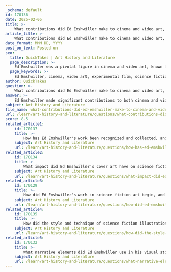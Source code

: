 ```yaml
---
_schema: default
id: 170136
date: 2025-02-05
title: >-
    What contributions did Ed Emshwiller make to cinema and video art, and what are some notable works in experimental film?
article_title: >-
    What contributions did Ed Emshwiller make to cinema and video art, and what are some notable works in experimental film?
date_format: MMM DD, YYYY
post_on_text: Posted on
seo:
  title: QuickTakes | Art History and Literature
  page_description: >-
    Ed Emshwiller was a pivotal figure in cinema and video art, known for his innovative contributions to experimental film, blending visual art with narrative storytelling. His works often explore themes of technology and humanity, leaving a significant impact on the fields of science fiction art and experimental cinema.
  page_keywords: >-
    Ed Emshwiller, cinema, video art, experimental film, science fiction illustration, visual storytelling, surrealism, modernism, abstract visuals, technology, human experience, artistic legacy, narrative depth, film techniques, influential artists
author: QuickTakes
question: >-
    What contributions did Ed Emshwiller make to cinema and video art, and what are some notable works in experimental film?
answer: >-
    Ed Emshwiller made significant contributions to both cinema and video art, particularly through his work in experimental film. His artistic legacy is characterized by a unique blend of visual art and narrative storytelling, which he carried over from his successful career as a science fiction illustrator.\n\n### Contributions to Cinema and Video Art\n\n1. **Transition from Illustration to Film**: Emshwiller began his career as a prominent science fiction illustrator, known for his vibrant and surreal artwork. He later transitioned into filmmaking, where he continued to explore themes of technology and the human experience. This transition allowed him to apply his artistic sensibilities to the moving image, creating a new form of visual storytelling.\n\n2. **Experimental Film**: Emshwiller's work in experimental film is notable for its innovative techniques and thematic depth. He often incorporated elements of surrealism and modernism, which were hallmarks of his illustration work. His films are characterized by their exploration of complex narratives and imaginative visual representations, often reflecting on the relationship between humanity and technology.\n\n3. **Notable Works in Experimental Film**:\n   - While specific titles of his experimental films are not detailed in the gathered information, it is known that Emshwiller's films often featured abstract visuals and thought-provoking themes, similar to the narratives found in his illustrations. His ability to blend art with narrative in film has been influential in the realm of visual media.\n\n4. **Legacy and Impact**: Emshwiller's contributions to cinema extend beyond his films; he also played a role in academia, eventually becoming a university dean. His work has left a lasting impact on both science fiction art and experimental film, inspiring future generations of artists and filmmakers.\n\n### Conclusion\n\nEd Emshwiller's artistic legacy in cinema and video art is marked by his innovative approach to visual storytelling and his exploration of technology's impact on the human experience. His transition from science fiction illustration to experimental filmmaking showcases his versatility as an artist and his commitment to pushing the boundaries of visual art. His work continues to be celebrated for its psychological depth and imaginative narratives, solidifying his place as a key figure in the evolution of both science fiction art and experimental cinema.
subject: Art History and Literature
file_name: what-contributions-did-ed-emshwiller-make-to-cinema-and-video-art-and-what-are-some-notable-works-in-experimental-film.md
url: /learn/art-history-and-literature/questions/what-contributions-did-ed-emshwiller-make-to-cinema-and-video-art-and-what-are-some-notable-works-in-experimental-film
score: 8.5
related_article1:
    id: 170137
    title: >-
        How has Ed Emshwiller's work been recognized and collected, and what influence has he had on future generations of artists?
    subject: Art History and Literature
    url: /learn/art-history-and-literature/questions/how-has-ed-emshwillers-work-been-recognized-and-collected-and-what-influence-has-he-had-on-future-generations-of-artists
related_article2:
    id: 170134
    title: >-
        What impact did Ed Emshwiller's cover art have on science fiction publications, and how did he collaborate with editors and writers?
    subject: Art History and Literature
    url: /learn/art-history-and-literature/questions/what-impact-did-ed-emshwillers-cover-art-have-on-science-fiction-publications-and-how-did-he-collaborate-with-editors-and-writers
related_article3:
    id: 170129
    title: >-
        How did Ed Emshwiller's work in science fiction art begin, and what were some of his notable early works?
    subject: Art History and Literature
    url: /learn/art-history-and-literature/questions/how-did-ed-emshwillers-work-in-science-fiction-art-begin-and-what-were-some-of-his-notable-early-works
related_article4:
    id: 170135
    title: >-
        How did the style and technique of science fiction illustration evolve over time, and what influence did Ed Emshwiller have on contemporary artists?
    subject: Art History and Literature
    url: /learn/art-history-and-literature/questions/how-did-the-style-and-technique-of-science-fiction-illustration-evolve-over-time-and-what-influence-did-ed-emshwiller-have-on-contemporary-artists
related_article5:
    id: 170132
    title: >-
        What narrative elements did Ed Emshwiller use in his visual storytelling, and how did he employ symbolism and allegory?
    subject: Art History and Literature
    url: /learn/art-history-and-literature/questions/what-narrative-elements-did-ed-emshwiller-use-in-his-visual-storytelling-and-how-did-he-employ-symbolism-and-allegory
---
```


&nbsp;